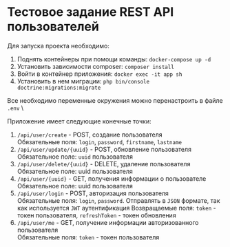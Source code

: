 # Тестовое задание REST API пользователей

Для запуска проекта необходимо:
1. Поднять контейнеры при помощи команды: ```docker-compose up -d```
2. Установить зависимости composer: ```composer install```
3. Войти в контейнер приложения: ```docker exec -it app sh```
4. Установить в нем миграции: ```php bin/console doctrine:migrations:migrate```

Все необходимо переменные окружения можно перенастроить в файле ```.env``` \

Приложение имеет следующие конечные точки:

1. ```/api/user/create``` - POST, создание пользователя \
Обязательные поля: ```login```, ```password```, ```firstname```, ```lastname```
2. ```/api/user/update/{uuid}``` - POST, обновление пользователя \
Обязательное поле: ```uuid``` пользователя
3. ```/api/user/delete/{uuid}``` - DELETE, удаление пользователя \
Обязательное поле: uuid пользователя
4. ```/api/user/{uuid}``` - GET, получения информации о пользователе \
Обязательное поле: uuid пользователя
5. ```/api/user/login``` - POST, авторизация пользователя \
Обязательные поля: ```login```, ```password```. Отправлять в ```JSON``` формате, так как используется ```JWT``` аутентификация
Возвращаемые поля: ```token``` - токен пользователя, ```refreshToken``` - токен обновления
6. ```/api/user/me``` - GET, получение информации авторизованного пользователя \
Обязательные поля: ```token``` - токен пользователя